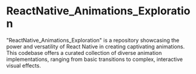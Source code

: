 # ReactNative_Animations_Exploration

"ReactNative_Animations_Exploration" is a repository showcasing the power and versatility of React Native in creating captivating animations. This codebase offers a curated collection of diverse animation implementations, ranging from basic transitions to complex, interactive visual effects.
